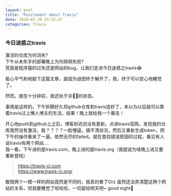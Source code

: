 ```yaml
---
layout: post
title: "Puzzlement about Travis"
date: 2019-07-29 23:33:27
categories: Travis
---
```

### 今日迷惑之travis

激活的仓库为何消失?  
下午从未失手的部署晚上为何频频失败?  
究竟是程序猿的过失还是网站的bug，让我们走进今日迷惑之travis😂

能心平气和地敲下这篇文章，是因为谜团终于解开了，我，终于可以安心地睡觉了。

然而，就在十分钟前，我还处于😡👿🤬的状态。

事情是这样的。下午折腾好久将github仓库和travis连好了，本以为以后就可以靠着travis过上懒人博主的生活。结果！晚上就给我一个暴击！

开心地push到github上之后，博客却迟迟没有更新，点进travis官网，发现我的仓库竟然没有激活，我？？？？一脸懵逼，搞不清状况，然后又重新生成token，把下午的操作重来了一遍，依然无尽的failed。就在查找错误原因的过程，看见有人说travis有两个网站....  
我一看，下午进的是travis.com，晚上进的是travis.org（我就说为啥晚上进又要重新登陆）
>https://travis-ci.com  
>https://www.travis-ci.org/

敢情两个一模一样的网站竟然是不同的，我真的晕了Orz
虽然还没弄清楚这两个网站的关系，但我要睡觉了哈哈哈，一切留给明天吧~ good night🌙